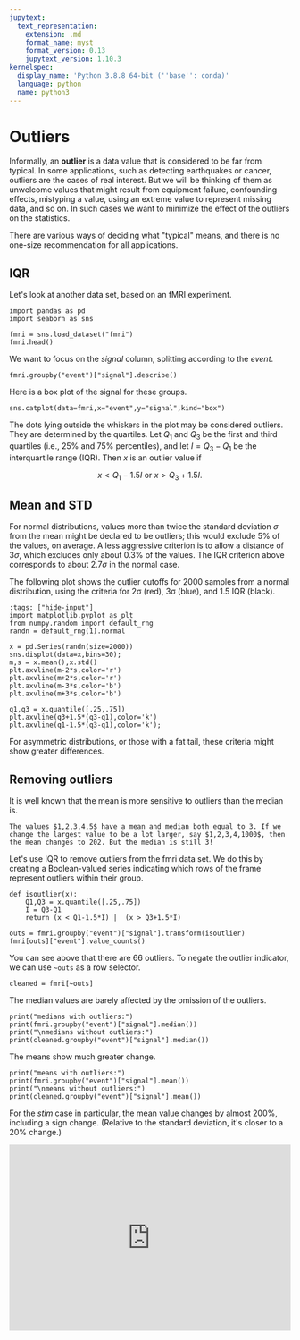 ```yaml
---
jupytext:
  text_representation:
    extension: .md
    format_name: myst
    format_version: 0.13
    jupytext_version: 1.10.3
kernelspec:
  display_name: 'Python 3.8.8 64-bit (''base'': conda)'
  language: python
  name: python3
---
```


# Outliers

Informally, an **outlier** is a data value that is considered to be far from typical. In some applications, such as detecting earthquakes or cancer, outliers are the cases of real interest. But we will be thinking of them as unwelcome values that might result from equipment failure, confounding effects, mistyping a value, using an extreme value to represent missing data, and so on. In such cases we want to minimize the effect of the outliers on the statistics. 

There are various ways of deciding what "typical" means, and there is no one-size recommendation for all applications. 

## IQR

Let's look at another data set, based on an fMRI experiment.

```{code-cell}
import pandas as pd
import seaborn as sns

fmri = sns.load_dataset("fmri")
fmri.head()
```

We want to focus on the *signal* column, splitting according to the *event*.

```{code-cell}
fmri.groupby("event")["signal"].describe()
```

Here is a box plot of the signal for these groups.

```{code-cell}
sns.catplot(data=fmri,x="event",y="signal",kind="box")
```

The dots lying outside the whiskers in the plot may be considered outliers. They are determined by the quartiles. Let $Q_1$ and $Q_3$ be the first and third quartiles (i.e., 25% and 75% percentiles), and let $I=Q_3-Q_1$ be the interquartile range (IQR). Then $x$ is an outlier value if

$$ 
x < Q_1 - 1.5I \text{ or } x > Q_3 + 1.5I.
$$


## Mean and STD

For normal distributions, values more than twice the standard deviation $\sigma$ from the mean might be declared to be outliers; this would exclude 5% of the values, on average. A less aggressive criterion is to allow a distance of $3\sigma$, which excludes only about 0.3% of the values. The IQR criterion above corresponds to about $2.7\sigma$ in the normal case.

The following plot shows the outlier cutoffs for 2000 samples from a normal distribution, using the criteria for 2σ (red), 3σ (blue), and 1.5 IQR (black). 
```{code-cell}
:tags: ["hide-input"]
import matplotlib.pyplot as plt
from numpy.random import default_rng
randn = default_rng(1).normal 

x = pd.Series(randn(size=2000))
sns.displot(data=x,bins=30);
m,s = x.mean(),x.std()
plt.axvline(m-2*s,color='r')
plt.axvline(m+2*s,color='r')
plt.axvline(m-3*s,color='b')
plt.axvline(m+3*s,color='b')

q1,q3 = x.quantile([.25,.75])
plt.axvline(q3+1.5*(q3-q1),color='k')
plt.axvline(q1-1.5*(q3-q1),color='k');
```

For asymmetric distributions, or those with a fat tail, these criteria might show greater differences.

## Removing outliers

It is well known that the mean is more sensitive to outliers than the median is. 

```{prf:example}
The values $1,2,3,4,5$ have a mean and median both equal to 3. If we change the largest value to be a lot larger, say $1,2,3,4,1000$, then the mean changes to 202. But the median is still 3!
```

Let's use IQR to remove outliers from the fmri data set. We do this by creating a Boolean-valued series indicating which rows of the frame represent outliers within their group. 

```{code-cell} ipython3
def isoutlier(x):
    Q1,Q3 = x.quantile([.25,.75])
    I = Q3-Q1
    return (x < Q1-1.5*I) |  (x > Q3+1.5*I)

outs = fmri.groupby("event")["signal"].transform(isoutlier)
fmri[outs]["event"].value_counts()
```

You can see above that there are 66 outliers. To negate the outlier indicator, we can use `~outs` as a row selector.

```{code-cell} ipython3
cleaned = fmri[~outs]
```

The median values are barely affected by the omission of the outliers. 

```{code-cell}
print("medians with outliers:")
print(fmri.groupby("event")["signal"].median())
print("\nmedians without outliers:")
print(cleaned.groupby("event")["signal"].median())
```

The means show much greater change.

```{code-cell}
print("means with outliers:")
print(fmri.groupby("event")["signal"].mean())
print("\nmeans without outliers:")
print(cleaned.groupby("event")["signal"].mean())
```

For the *stim* case in particular, the mean value changes by almost 200%, including a sign change. (Relative to the standard deviation, it's closer to a 20% change.)  

<div style="max-width:608px"><div style="position:relative;padding-bottom:66.118421052632%"><iframe id="kaltura_player" src="https://cdnapisec.kaltura.com/p/2358381/sp/235838100/embedIframeJs/uiconf_id/43030021/partner_id/2358381?iframeembed=true&playerId=kaltura_player&entry_id=1_vpsvig7f&flashvars[streamerType]=auto&amp;flashvars[localizationCode]=en&amp;flashvars[leadWithHTML5]=true&amp;flashvars[sideBarContainer.plugin]=true&amp;flashvars[sideBarContainer.position]=left&amp;flashvars[sideBarContainer.clickToClose]=true&amp;flashvars[chapters.plugin]=true&amp;flashvars[chapters.layout]=vertical&amp;flashvars[chapters.thumbnailRotator]=false&amp;flashvars[streamSelector.plugin]=true&amp;flashvars[EmbedPlayer.SpinnerTarget]=videoHolder&amp;flashvars[dualScreen.plugin]=true&amp;flashvars[Kaltura.addCrossoriginToIframe]=true&amp;&wid=1_a1t3d8un" width="608" height="402" allowfullscreen webkitallowfullscreen mozAllowFullScreen allow="autoplay *; fullscreen *; encrypted-media *" sandbox="allow-forms allow-same-origin allow-scripts allow-top-navigation allow-pointer-lock allow-popups allow-modals allow-orientation-lock allow-popups-to-escape-sandbox allow-presentation allow-top-navigation-by-user-activation" frameborder="0" title="Kaltura Player" style="position:absolute;top:0;left:0;width:100%;height:100%"></iframe></div></div>